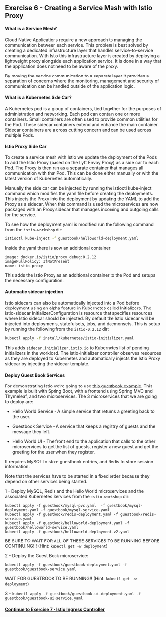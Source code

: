 ## Exercise 6 - Creating a Service Mesh with Istio Proxy

#### What is a Service Mesh?

Cloud Native Applications require a new approach to managing the communication between each service. This problem is best solved by creating a dedicated infrastructure layer that handles service-to-service communication. With Istio this infrastructure layer is created by deploying a lightweight proxy alongside each application service. It is done in a way that the application does not need to be aware of the proxy.

By moving the service communication to a separate layer it provides a separation of concerns where the monitoring, management and security of communication can be handled outside of the application logic.

#### What is a Kubernetes Side Car?

A Kubernetes pod is a group of containers, tied together for the purposes of administration and networking. Each pod can contain one or more containers.  Small containers are often used to provide common utilities for the Pod.  These sidecar containers extend and enhance the main container. Sidecar containers are a cross cutting concern and can be used across multiple Pods.

#### Istio Proxy Side Car

To create a service mesh with Istio we update the deployment of the Pods to add the Istio Proxy (based on the Lyft Envoy Proxy) as a side car to each Pod. The Proxy is then run as a separate container that manages all communication with that Pod. This can be done either manually or with the latest version of Kubernetes automatically.

Manually the side car can be injected by running the istioctl kube-inject command which modifies the yaml file before creating the deployments. This injects the Proxy into the deployment by updating the YAML to add the Proxy as a sidecar. When this command is used the microservices are now packaged with an Proxy sidecar that manages incoming and outgoing calls for the service.


To see how the deployment yaml is modified run the following command from the `istio-workshop` dir:

```sh
istioctl kube-inject -f guestbook/helloworld-deployment.yaml
```

Inside the yaml there is now an additional container:

```
image: docker.io/istio/proxy_debug:0.2.12
imagePullPolicy: IfNotPresent
name: istio-proxy
```

This adds the Istio Proxy as an additional container to the Pod and setups the necessary configuration.

#### Automatic sidecar injection

Istio sidecars can also be automatically injected into a Pod before deployment using an alpha feature in Kubernetes called Initializers.  The istio-sidecar InitializerConfiguration is resource that specifies resources where Istio sidecar should be injected. By default the Istio sidecar will be injected into deployments, statefulsets, jobs, and daemonsets.  This is setup by running the following from the `istio-0.2.12` dir:

```sh
kubectl apply -f install/kubernetes/istio-initializer.yaml
```

This adds `sidecar.initializer.istio.io` to Kubernetes list of pending initializers in the workload. The istio-initializer controller observes resources as they are deployed to Kubernetes and automatically injects the Istio Proxy sidecar by injecting the sidecar template.

#### Deploy Guest Book Services

For demonstrating Istio we’re going to use [this guestbook example](https://github.com/retroryan/spring-boot-docker). This example is built with Spring Boot, with a frontend using Spring MVC and Thymeleaf, and two microservices.  The 3 microservices that we are going to deploy are:

* Hello World Service - A simple service that returns a greeting back to the user.

* Guestbook Service - A service that keeps a registry of guests and the message they left.

* Hello World UI - The front end to the application that calls to the other microservices to get the list of guests, register a new guest and get the greeting for the user when they register.

It requires MySQL to store guestbook entries, and Redis to store session information.   

Note that the services have to be started in a fixed order because they depend on other services being started.

1 - Deploy MySQL, Redis and the Hello World microservices and the associated Kubernetes Services from the `istio-workshop` dir:

```
kubectl apply -f guestbook/mysql-pvc.yaml  -f guestbook/mysql-deployment.yaml -f guestbook/mysql-service.yaml
kubectl apply -f guestbook/redis-deployment.yaml -f guestbook/redis-service.yaml
kubectl apply -f guestbook/helloworld-deployment.yaml -f guestbook/helloworld-service.yaml
kubectl apply -f guestbook/helloworld-deployment-v2.yaml
```

BE SURE TO WAIT FOR ALL OF THESE SERVICES TO BE RUNNING BEFORE CONTINUING!!!  (Hint: `kubectl get -w deployment`)

2 - Deploy the Guest Book microservice:

```
kubectl apply -f guestbook/guestbook-deployment.yaml -f guestbook/guestbook-service.yaml
```

WAIT FOR GUESTBOOK TO BE RUNNING!!  (Hint: `kubectl get -w deployment`)

3 - `kubectl apply -f guestbook/guestbook-ui-deployment.yaml -f guestbook/guestbook-ui-service.yaml`

#### [Continue to Exercise 7 - Istio Ingress Controller](../exercise-7/README.md)
